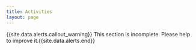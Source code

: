 ```yaml
---
title: Activities
layout: page
---
```


{{site.data.alerts.callout_warning}} This section is incomplete. Please help to improve it.{{site.data.alerts.end}} 